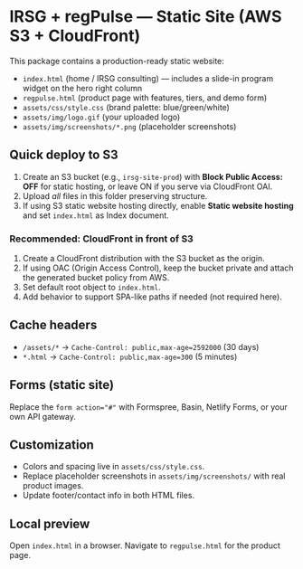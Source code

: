 # IRSG + regPulse — Static Site (AWS S3 + CloudFront)
This package contains a production-ready static website:
- `index.html` (home / IRSG consulting) — includes a slide-in program widget on the hero right column
- `regpulse.html` (product page with features, tiers, and demo form)
- `assets/css/style.css` (brand palette: blue/green/white)
- `assets/img/logo.gif` (your uploaded logo)
- `assets/img/screenshots/*.png` (placeholder screenshots)

## Quick deploy to S3
1. Create an S3 bucket (e.g., `irsg-site-prod`) with **Block Public Access: OFF** for static hosting, or leave ON if you serve via CloudFront OAI.
2. Upload *all* files in this folder preserving structure.
3. If using S3 static website hosting directly, enable **Static website hosting** and set `index.html` as Index document.

### Recommended: CloudFront in front of S3
1. Create a CloudFront distribution with the S3 bucket as the origin.
2. If using OAC (Origin Access Control), keep the bucket private and attach the generated bucket policy from AWS.
3. Set default root object to `index.html`.
4. Add behavior to support SPA-like paths if needed (not required here).

## Cache headers
- `/assets/*` → `Cache-Control: public,max-age=2592000` (30 days)
- `*.html` → `Cache-Control: public,max-age=300` (5 minutes)

## Forms (static site)
Replace the `form action="#"` with Formspree, Basin, Netlify Forms, or your own API gateway.

## Customization
- Colors and spacing live in `assets/css/style.css`.
- Replace placeholder screenshots in `assets/img/screenshots/` with real product images.
- Update footer/contact info in both HTML files.

## Local preview
Open `index.html` in a browser. Navigate to `regpulse.html` for the product page.
